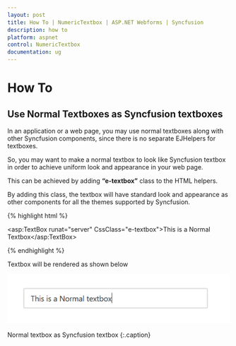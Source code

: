 ```yaml
---
layout: post
title: How To | NumericTextbox | ASP.NET Webforms | Syncfusion
description: how to
platform: aspnet
control: NumericTextbox
documentation: ug
---
```


# How To

## Use Normal Textboxes as Syncfusion textboxes

In an application or a web page, you may use normal textboxes along with other Syncfusion components, since there is no separate EJHelpers for textboxes.

So, you may want to make a normal textbox to look like Syncfusion textbox in order to achieve uniform look and appearance in your web page.

This can be achieved by adding **“e-textbox”** class to the HTML helpers.

By adding this class, the textbox will have standard look and appearance as other components for all the themes supported by Syncfusion.

{% highlight html %}

<asp:TextBox runat="server" CssClass="e-textbox">This is a Normal Textbox</asp:TextBox>

{% endhighlight %}

Textbox will be rendered as shown below

![](HowTo/normaltextbox_customize.png)

Normal textbox as Syncfusion textbox
{:.caption}
